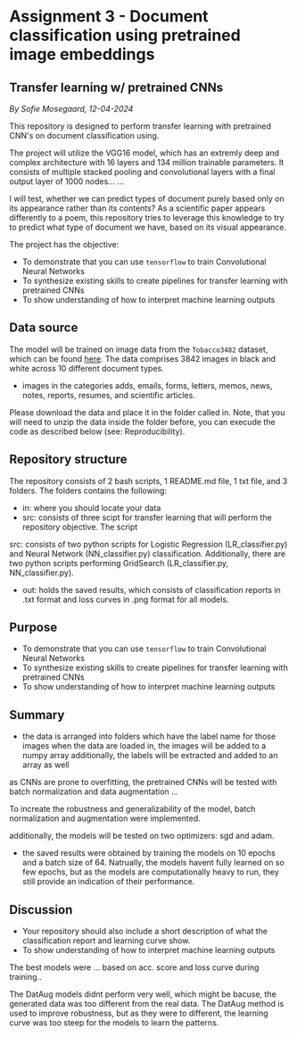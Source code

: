# Assignment 3 - Document classification using pretrained image embeddings
## Transfer learning w/ pretrained CNNs
*By Sofie Mosegaard, 12-04-2024*

This repository is designed to perform transfer learning with pretrained CNN's on document classification using.

The project will utilize the VGG16 model, which has an extremly deep and complex architecture with 16 layers and 134 million trainable parameters. It consists of multiple stacked pooling and convolutional layers with a final output layer of 1000 nodes...
...


I will test, whether we can predict types of document purely based only on its appearance rather than its contents? As a scientific paper appears differently to a poem, this repository tries to leverage this knowledge to try to predict what type of document we have, based on its visual appearance.

The project has the objective:
- To demonstrate that you can use ```tensorflow``` to train Convolutional Neural Networks
- To synthesize existing skills to create pipelines for transfer learning with pretrained CNNs
- To show understanding of how to interpret machine learning outputs

## Data source

The model will be trained on image data from the ```Tobacco3482``` dataset, which can be found [here](https://www.kaggle.com/datasets/patrickaudriaz/tobacco3482jpg?resource=download). The data comprises 3842 images in black and white across 10 different document types.


- images in the categories adds, emails, forms, letters, memos, news, notes, reports, resumes, and scientific articles.

Please download the data and place it in the folder called in. Note, that you will need to unzip the data inside the folder before, you can execude the code as described below (see: Reproducibility).

## Repository structure

The repository consists of 2 bash scripts, 1 README.md file, 1 txt file, and 3 folders. The folders contains the following:

-   in: where you should locate your data
-   src: consists of three scipt for transfer learning
that will perform the repository objective. The script 

src: consists of two python scripts for Logistic Regression (LR_classifier.py) and Neural Network (NN_classifier.py) classification. Additionally, there are two python scripts performing GridSearch (LR_classifier.py, NN_classifier.py).


-   out: holds the saved results, which consists of classification reports in .txt format and loss curves in .png format for all models.

## Purpose

- To demonstrate that you can use ```tensorflow``` to train Convolutional Neural Networks
- To synthesize existing skills to create pipelines for transfer learning with pretrained CNNs
- To show understanding of how to interpret machine learning outputs


## Summary 

- the data is arranged into folders which have the label name for those images
when the data are loaded in, the images will be added to a numpy array
additionally, the labels will be extracted and added to an array as well

as CNNs are prone to overfitting, the pretrained CNNs will be tested with  batch normalization and data augmentation ...

To increate the robustness and generalizability of the model, batch normalization and augmentation were implemented. 

additionally, the models will be tested on two optimizers: sgd and adam.

- the saved results were obtained by training the models on 10 epochs and a batch size of 64. Natrually, the models havent fully learned on so few epochs, but as the models are computationally heavy to run, they still provide an indication of their performance. 



## Discussion

-   Your repository should also include a short description of what the classification report and learning curve show.
-   To show understanding of how to interpret machine learning outputs

The best models were ... based on acc. score and loss curve during training..

The DatAug models didnt perform very well, which might be bacuse, the generated data was too different from the real data. The DatAug method is used to improve robustness, but as they were to different, the learning curve was too steep for the models to learn the patterns.
